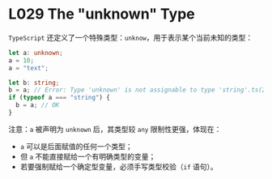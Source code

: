 # L029 The "unknown" Type



`TypeScript` 还定义了一个特殊类型：`unknow`，用于表示某个当前未知的类型：

```ts
let a: unknown;
a = 10;
a = "text";

let b: string;
b = a; // Error: Type 'unknown' is not assignable to type 'string'.ts(2322)
if (typeof a === "string") {
  b = a; // OK
}
```

注意：`a` 被声明为 `unknown` 后，其类型较 `any` 限制性更强，体现在：

- `a` 可以是后面赋值的任何一个类型；
- 但 `a` 不能直接赋给一个有明确类型的变量；
- 若要强制赋给一个确定型变量，必须手写类型校验（`if` 语句）。
